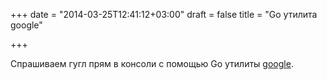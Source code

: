 +++
date = "2014-03-25T12:41:12+03:00"
draft = false
title = "Go утилита google"

+++

<p>Спрашиваем гугл прям в консоли&nbsp;с помощью Go утилиты <a href="https://github.com/hariharan-uno/google">google</a>.</p>

